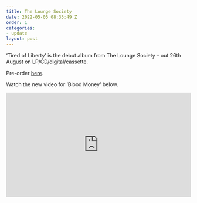 ```yaml
---
title: The Lounge Society
date: 2022-05-05 08:35:49 Z
order: 1
categories:
- update
layout: post
---
```


‘Tired of Liberty’ is the debut album from The Lounge Society – out 26th August on LP/CD/digital/cassette.

Pre-order <a href="https://ffm.to/tls_liberty">here</a>. 

Watch the new video for ‘Blood Money’ below.   
 
<style>.embed-container { position: relative; padding-bottom: 56.25%; height: 0; overflow: hidden; max-width: 100%; } .embed-container iframe, .embed-container object, .embed-container embed { position: absolute; top: 0; left: 0; width: 100%; height: 100%; }</style><div class='embed-container'><iframe src='https://www.youtube.com/embed/1mV2Zfi6sW4' frameborder='0' allowfullscreen></iframe></div>
<p> </p>
